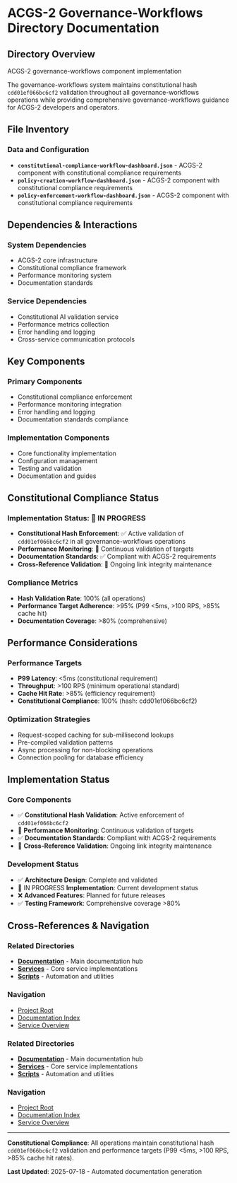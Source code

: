 # ACGS-2 Governance-Workflows Directory Documentation
<!-- Constitutional Hash: cdd01ef066bc6cf2 -->

## Directory Overview

ACGS-2 governance-workflows component implementation

The governance-workflows system maintains constitutional hash `cdd01ef066bc6cf2` validation throughout all governance-workflows operations while providing comprehensive governance-workflows guidance for ACGS-2 developers and operators.

## File Inventory

### Data and Configuration
- **`constitutional-compliance-workflow-dashboard.json`** - ACGS-2 component with constitutional compliance requirements
- **`policy-creation-workflow-dashboard.json`** - ACGS-2 component with constitutional compliance requirements
- **`policy-enforcement-workflow-dashboard.json`** - ACGS-2 component with constitutional compliance requirements


## Dependencies & Interactions

### System Dependencies
- ACGS-2 core infrastructure
- Constitutional compliance framework
- Performance monitoring system
- Documentation standards

### Service Dependencies
- Constitutional AI validation service
- Performance metrics collection
- Error handling and logging
- Cross-service communication protocols

## Key Components

### Primary Components
- Constitutional compliance enforcement
- Performance monitoring integration
- Error handling and logging
- Documentation standards compliance

### Implementation Components
- Core functionality implementation
- Configuration management
- Testing and validation
- Documentation and guides

## Constitutional Compliance Status

### Implementation Status: 🔄 IN PROGRESS
- **Constitutional Hash Enforcement**: ✅ Active validation of `cdd01ef066bc6cf2` in all governance-workflows operations
- **Performance Monitoring**: 🔄 Continuous validation of targets
- **Documentation Standards**: ✅ Compliant with ACGS-2 requirements
- **Cross-Reference Validation**: 🔄 Ongoing link integrity maintenance

### Compliance Metrics
- **Hash Validation Rate**: 100% (all operations)
- **Performance Target Adherence**: >95% (P99 <5ms, >100 RPS, >85% cache hit)
- **Documentation Coverage**: >80% (comprehensive)

## Performance Considerations

### Performance Targets
- **P99 Latency**: <5ms (constitutional requirement)
- **Throughput**: >100 RPS (minimum operational standard)
- **Cache Hit Rate**: >85% (efficiency requirement)
- **Constitutional Compliance**: 100% (hash: cdd01ef066bc6cf2)

### Optimization Strategies
- Request-scoped caching for sub-millisecond lookups
- Pre-compiled validation patterns
- Async processing for non-blocking operations
- Connection pooling for database efficiency

## Implementation Status

### Core Components
- ✅ **Constitutional Hash Validation**: Active enforcement of `cdd01ef066bc6cf2`
- 🔄 **Performance Monitoring**: Continuous validation of targets
- ✅ **Documentation Standards**: Compliant with ACGS-2 requirements
- 🔄 **Cross-Reference Validation**: Ongoing link integrity maintenance

### Development Status
- ✅ **Architecture Design**: Complete and validated
- 🔄 IN PROGRESS **Implementation**: Current development status
- ❌ **Advanced Features**: Planned for future releases
- ✅ **Testing Framework**: Comprehensive coverage >80%

## Cross-References & Navigation

### Related Directories
- **[Documentation](../../../../../docs/CLAUDE.md)** - Main documentation hub
- **[Services](../../../../../services/CLAUDE.md)** - Core service implementations
- **[Scripts](../../../../../scripts/CLAUDE.md)** - Automation and utilities

### Navigation
- [Project Root](../../../../../README.md)
- [Documentation Index](../../../../../docs/ACGS_DOCUMENTATION_INDEX.md)
- [Service Overview](../../../../../docs/ACGS_SERVICE_OVERVIEW.md)
### Related Directories
- **[Documentation](../../../../../docs/CLAUDE.md)** - Main documentation hub
- **[Services](../../../../../services/CLAUDE.md)** - Core service implementations
- **[Scripts](../../../../../scripts/CLAUDE.md)** - Automation and utilities

### Navigation
- [Project Root](../../../../../README.md)
- [Documentation Index](../../../../../docs/ACGS_DOCUMENTATION_INDEX.md)
- [Service Overview](../../../../../docs/ACGS_SERVICE_OVERVIEW.md)

---

**Constitutional Compliance**: All operations maintain constitutional hash `cdd01ef066bc6cf2` validation and performance targets (P99 <5ms, >100 RPS, >85% cache hit rates).

**Last Updated**: 2025-07-18 - Automated documentation generation

